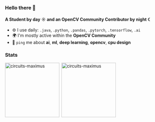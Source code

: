<!--
**circuits-maximus/circuits-maximus** is a ✨ _special_ ✨ repository because its `README.md` (this file) appears on your GitHub profile.

Here are some ideas to get you started:

- 🔭 I’m currently working on ...
- 🌱 I’m currently learning ...
- 👯 I’m looking to collaborate on ...
- 🤔 I’m looking for help with ...
- 💬 Ask me about ...
- 📫 How to reach me: ...
- 😄 Pronouns: ...
- ⚡ Fun fact: ...
-->
### Hello there 👋

#### A Student by day ☼ and an OpenCV Community Contributor by night ☾

- ⚙️ I use daily: `.java`, `.python`, `.pandas`, `.pytorch`, `.tensorflow`, `.ai`
- 🌍 I'm mostly active within the **OpenCV Community**
- 💬 `ping` me about **ai**, **ml**, **deep learning**, **opencv**, **cpu design**

<h3 align="left">Stats</h3>
<img align="left" height="180em" src="https://github-readme-stats.vercel.app/api/top-langs/?username=circuits-maximus&langs_count=8&theme=default" alt=circuits-maximus />

<p>&nbsp;<img align="center" height="180em" src="https://github-readme-stats.vercel.app/api?username=circuits-maximus&show_icons=true&locale=en&theme=" alt="circuits-maximus" /></p>
